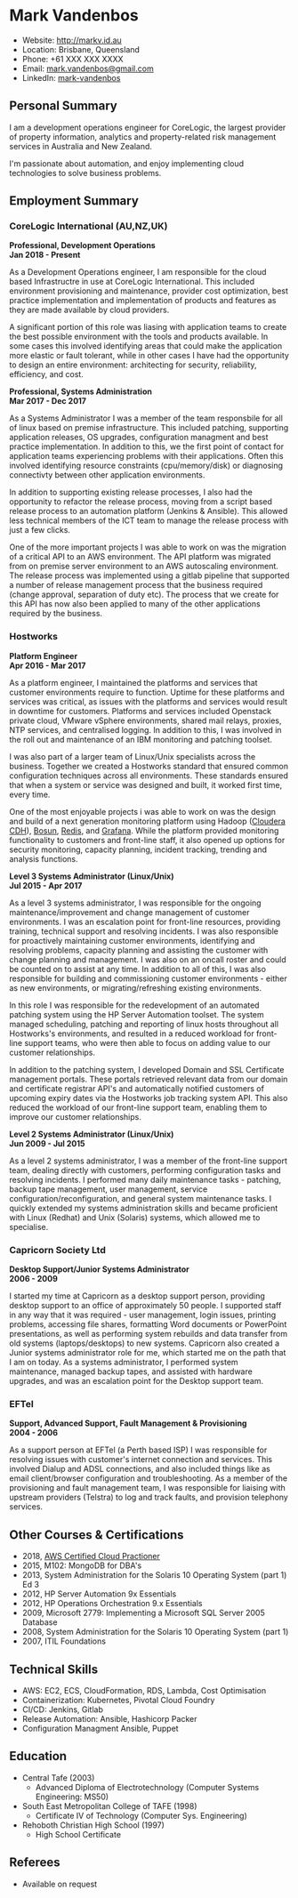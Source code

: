 # Mark Vandenbos

- Website: http://markv.id.au
- Location: Brisbane, Queensland
- Phone: +61 XXX XXX XXXX
- Email: mark.vandenbos@gmail.com
- LinkedIn: [mark-vandenbos](https://www.linkedin.com/in/mark-vandenbos-0b8a181a/)

## Personal Summary

I am a development operations engineer for CoreLogic, the largest provider of property information, analytics and property-related risk management services in Australia and New Zealand. 

I'm passionate about automation, and enjoy implementing cloud technologies to solve business problems.

## Employment Summary

### CoreLogic International (AU,NZ,UK)
__Professional, Development Operations__  
__Jan 2018 - Present__

As a Development Operations engineer, I am responsible for the cloud based Infrastructre in use at CoreLogic International. This included environment provisioning and maintenance, provider cost optimization, best practice implementation and implementation of products and features as they are made available by cloud providers. 

A significant portion of this role was liasing with application teams to create the best possible environment with the tools and products available. In some cases this involved identifying areas that could make the application more elastic or fault tolerant, while in other cases I have had the opportunity to design an entire environment: architecting for security, reliability, efficiency, and cost.

__Professional, Systems Administration__  
__Mar 2017 - Dec 2017__

As a Systems Administrator I was a member of the team responsbile for all of linux based on premise infrastructure. This included patching, supporting application releases, OS upgrades, configuration managment and best practice implementation. In addition to this, we the first point of contact for application teams experiencing problems with their applications. Often this involved identifying resource constraints (cpu/memory/disk) or diagnosing connectivty between other application environments. 

In addition to supporting existing release processes, I also had the opportunity to refactor the release process, moving from a script based release process to an automation platform (Jenkins & Ansible). This allowed less technical members of the ICT team to manage the release process with just a few clicks.

One of the more important projects I was able to work on was the migration of a critical API to an AWS environment. The API platform was migrated from on premise server environment to an AWS autoscaling environment. The release process was implemented using a gitlab pipeline that supported a number of release management process that the business required (change approval, separation of duty etc). The process that we create for this API has now also been applied to many of the other applications required by the business. 

###  Hostworks
__Platform Engineer__  
__Apr 2016 - Mar 2017__

As a platform engineer, I maintained the platforms and services that customer environments require to function. Uptime for these platforms and services was critical, as issues with the platforms and services would result in downtime for customers. Platforms and services included Openstack private cloud, VMware vSphere environments, shared mail relays, proxies, NTP services, and centralised logging. In addition to this, I was involved in the roll out and maintenance of an IBM monitoring and patching toolset.

I was also part of a larger team of Linux/Unix specialists across the business. Together we created a Hostworks standard that ensured common configuration techniques across all environments. These standards ensured that when a system or service was designed and built, it worked first time, every time.

One of the most enjoyable projects i was able to work on was the design and build of a next generation monitoring platform using Hadoop ([Cloudera CDH](https://www.cloudera.com/products/open-source/apache-hadoop/key-cdh-components.html)), [Bosun](https://bosun.org/), [Redis](https://redis.io/), and [Grafana](https://grafana.com/). While the platform provided monitoring functionality to customers and front-line staff, it also opened up options for security monitoring, capacity planning, incident tracking, trending and analysis functions.

__Level 3 Systems Administrator (Linux/Unix)__  
__Jul 2015 - Apr 2017__

As a level 3 systems administrator, I was responsible for the ongoing maintenance/improvement and change management of customer environments. I was an escalation point for front-line resources, providing training, technical support and resolving incidents. I was also responsible for proactively maintaining customer environments, identifying and resolving problems, capacity planning and assisting the customer with change planning and management. I was also on an oncall roster and could be counted on to assist at any time. In addition to all of this, I was also responsible for building and commissioning customer environments - either as new environments, or migrating/refreshing existing environments.

In this role I was responsible for the redevelopment of an automated patching system using the HP Server Automation toolset. The system managed scheduling, patching and reporting of linux hosts throughout all Hostworks's environments, and resulted in a reduced workload for front-line support teams, who were then able to focus on adding value to our customer relationships.

In addition to the patching system, I developed Domain and SSL Certificate management portals. These portals retrieved relevant data from our domain and certificate registrar API's and automatically notified customers of upcoming expiry dates via the Hostworks job tracking system API. This also reduced the workload of our front-line support team, enabling them to improve our customer relationships.

__Level 2 Systems Administrator (Linux/Unix)__  
__Jun 2009 - Jul 2015__

As a level 2 systems administrator, I was a member of the front-line support team, dealing directly with customers, performing configuration tasks and resolving incidents. I performed many daily maintenance tasks - patching, backup tape management, user management, service configuration/reconfiguration, and general system maintenance tasks. I quickly extended my systems administration skills and became proficient with Linux (Redhat) and Unix (Solaris) systems, which allowed me to specialise.

### Capricorn Society Ltd
__Desktop Support/Junior Systems Administrator__  
__2006 - 2009__

I started my time at Capricorn as a desktop support person, providing desktop support to an office of approximately 50 people. I supported staff in any way that it was required - user management, login issues, printing problems, accessing file shares, formatting Word documents or PowerPoint presentations, as well as performing system rebuilds and data transfer from old systems (laptops/desktops) to new systems. Capricorn also created a Junior systems administrator role for me, which started me on the path that I am on today. As a systems administrator, I performed system maintenance, managed backup tapes, and assisted with hardware upgrades, and was an escalation point for the Desktop support team.


### EFTel
__Support, Advanced Support, Fault Management & Provisioning__  
__2004 - 2006__

As a support person at EFTel (a Perth based ISP) I was responsible for resolving issues with customer's internet connection and services. This involved Dialup and ADSL connections, and also included things like as email client/browser configuration and troubleshooting. As a member of the provisioning and fault management team, I was responsible for liaising with upstream providers (Telstra) to log and track faults, and provision telephony services.

## Other Courses & Certifications

- 2018, [AWS Certified Cloud Practioner](https://www.certmetrics.com/amazon/public/badge.aspx?i=9&t=c&d=2018-08-30&ci=AWS00449233)
- 2015, M102: MongoDB for DBA's
- 2013, System Administration for the Solaris 10 Operating System (part 1) Ed 3
- 2012, HP Server Automation 9x Essentials
- 2012, HP Operations Orchestration 9.x Essentials
- 2009, Microsoft 2779: Implementing a Microsoft SQL Server 2005 Database
- 2008, System Administration for the Solaris 10 Operating System (part 1)
- 2007, ITIL Foundations

## Technical Skills

- AWS: EC2, ECS, CloudFormation, RDS, Lambda, Cost Optimisation
- Containerization: Kubernetes, Pivotal Cloud Foundry
- CI/CD: Jenkins, Gitlab
- Release Automation: Ansible, Hashicorp Packer
- Configuration Managment Ansible, Puppet

## Education

- Central Tafe (2003)
  - Advanced Diploma of Electrotechnology (Computer Systems Engineering: MS50)
- South East Metropolitan College of TAFE (1998)
  - Certificate IV of Technology (Computer Sys. Engineering)
- Rehoboth Christian High School (1997)
  - High School Certificate

## Referees

- Available on request
